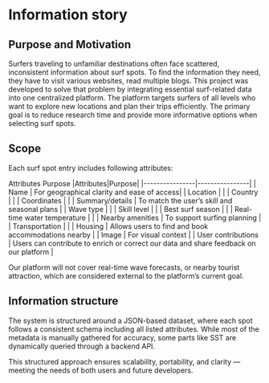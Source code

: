# Information story
## Purpose and Motivation
Surfers traveling to unfamiliar destinations often face scattered, inconsistent information about surf spots. To find the information they need, they have to visit various websites, read multiple blogs. This project was developed to solve that problem by integrating essential surf-related data into one centralized platform. The platform targets surfers of all levels who want to explore new locations and plan their trips efficiently. The primary goal is to reduce research time and provide more informative options when selecting surf spots.

## Scope
Each surf spot entry includes following attributes:

Attributes	Purpose
|Attributes|Purpose|
|----------------|----------------|
| Name   | For geographical clarity and ease of access|
| Location  |            |
| Country  |         |
| Coordinates	  |   |
| Summary/details  | To match the user’s skill and seasonal plans |
| Wave type  |  |
| Skill level  |     |
| Best surf season  |   |
| Real-time water temperature  |    |
| Nearby amenities  | To support surfing planning   |
| Transportation  |   |
| Housing  | Allows users to find and book accommodations nearby   |
| Image  | For visual context   |
| User contributions  | Users can contribute to enrich or correct our data and share feedback on our platform   |

Our platform will not cover real-time wave forecasts, or nearby tourist attraction, which are considered external to the platform’s current goal. 

## Information structure
The system is structured around a JSON-based dataset, where each spot follows a consistent schema including all listed attributes. While most of the metadata is manually gathered for accuracy, some parts like SST are dynamically queried through a backend API. 

This structured approach ensures scalability, portability, and clarity — meeting the needs of both users and future developers.


